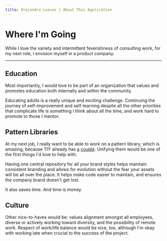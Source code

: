 ```yaml
---
title: Alejandra Luaces | About This Application
---
```

# Where I'm Going

While I love the variety and intermittent feverishness of consulting work, for my next role, I envision myself in a product company.

---

## Education
Most importantly, I would love to be part of an organization that values and promotes education both internally and within the community.

Educating adults is a really unique and exciting challenge. Continuing the journey of self-improvement and self-learning despite all the other priorities that complicate life is something I think about all the time, and work hard to promote to those I mentor.

## Pattern Libraries
At my next job, I really want to be able to work on a pattern library, which is amazing, because TIY already has [a](http://masondesu.github.io/ghost-shield/) [couple](http://theironyard.com/about/brand-standards/). Unifying them would be one of the first things I'd love to help with.

Having one central repository for all your brand styles helps maintain consistent branding and allows for evolution without the fear your assets will be all over the place. It helps make code easier to maintain, and ensures the company brand doesn't get lost.

It also saves time. And time is money.

## Culture
Other nice-to-haves would be: values alignment amongst all employees, diverse or actively working toward diversity, and the possibility of remote work. Respect of work/life balance would be nice, too, although I'm okay with working late when crucial to the success of the project.
